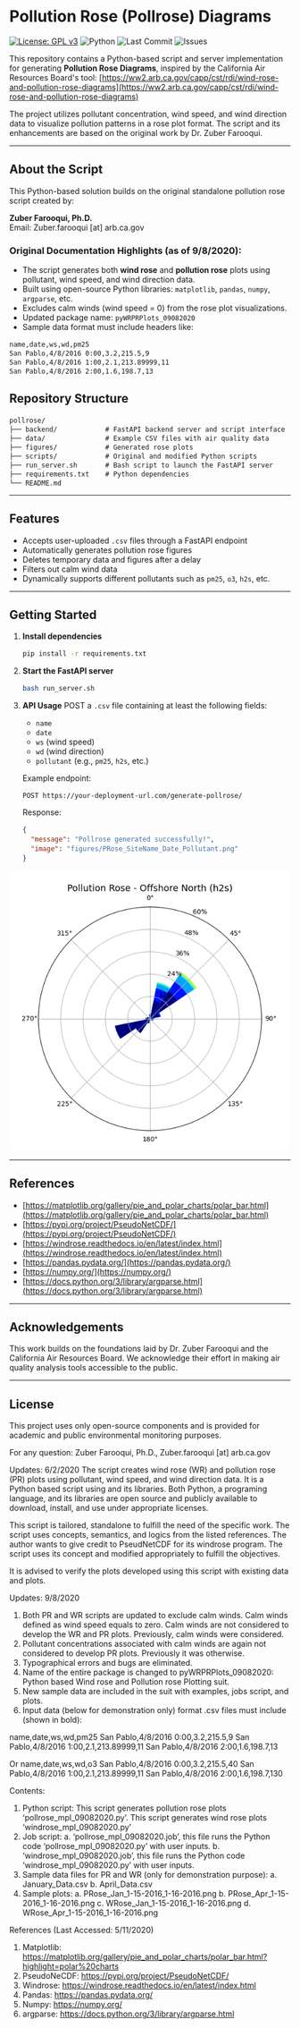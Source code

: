 # Pollution Rose (Pollrose) Diagrams

[![License: GPL v3](https://img.shields.io/badge/License-GPLv3-blue.svg)](https://www.gnu.org/licenses/gpl-3.0)
![Python](https://img.shields.io/badge/python-3.11%2B-blue)
![Last Commit](https://img.shields.io/github/last-commit/Gerardo-S/pollrose)
![Issues](https://img.shields.io/github/issues/Gerardo-S/pollrose)

This repository contains a Python-based script and server implementation for generating **Pollution Rose Diagrams**, inspired by the California Air Resources Board's tool: [https://ww2.arb.ca.gov/capp/cst/rdi/wind-rose-and-pollution-rose-diagrams](https://ww2.arb.ca.gov/capp/cst/rdi/wind-rose-and-pollution-rose-diagrams)

The project utilizes pollutant concentration, wind speed, and wind direction data to visualize pollution patterns in a rose plot format. The script and its enhancements are based on the original work by Dr. Zuber Farooqui.

---

## About the Script

This Python-based solution builds on the original standalone pollution rose script created by:

**Zuber Farooqui, Ph.D.**\
Email: Zuber.farooqui [at] arb.ca.gov

### Original Documentation Highlights (as of 9/8/2020):

- The script generates both **wind rose** and **pollution rose** plots using pollutant, wind speed, and wind direction data.
- Built using open-source Python libraries: `matplotlib`, `pandas`, `numpy`, `argparse`, etc.
- Excludes calm winds (wind speed = 0) from the rose plot visualizations.
- Updated package name: `pyWRPRPlots_09082020`
- Sample data format must include headers like:

```csv
name,date,ws,wd,pm25
San Pablo,4/8/2016 0:00,3.2,215.5,9
San Pablo,4/8/2016 1:00,2.1,213.89999,11
San Pablo,4/8/2016 2:00,1.6,198.7,13
```

## Repository Structure

```
pollrose/
├── backend/            # FastAPI backend server and script interface
├── data/               # Example CSV files with air quality data
├── figures/            # Generated rose plots
├── scripts/            # Original and modified Python scripts
├── run_server.sh       # Bash script to launch the FastAPI server
├── requirements.txt    # Python dependencies
└── README.md
```

---

## Features

- Accepts user-uploaded `.csv` files through a FastAPI endpoint
- Automatically generates pollution rose figures
- Deletes temporary data and figures after a delay
- Filters out calm wind data
- Dynamically supports different pollutants such as `pm25`, `o3`, `h2s`, etc.

---

## Getting Started

1. **Install dependencies**

   ```bash
   pip install -r requirements.txt
   ```

2. **Start the FastAPI server**

   ```bash
   bash run_server.sh
   ```

3. **API Usage** POST a `.csv` file containing at least the following fields:

   - `name`
   - `date`
   - `ws` (wind speed)
   - `wd` (wind direction)
   - `pollutant` (e.g., `pm25`, `h2s`, etc.)

   Example endpoint:

   ```http
   POST https://your-deployment-url.com/generate-pollrose/
   ```

   Response:

   ```json
   {
     "message": "Pollrose generated successfully!",
     "image": "figures/PRose_SiteName_Date_Pollutant.png"
   }
   ```

<p align="center">  <img src="public/pollrose_readme.png" alt="Pollrose Example" width="500" /></P>

---

## References

- [https://matplotlib.org/gallery/pie_and_polar_charts/polar_bar.html](https://matplotlib.org/gallery/pie_and_polar_charts/polar_bar.html)
- [https://pypi.org/project/PseudoNetCDF/](https://pypi.org/project/PseudoNetCDF/)
- [https://windrose.readthedocs.io/en/latest/index.html](https://windrose.readthedocs.io/en/latest/index.html)
- [https://pandas.pydata.org/](https://pandas.pydata.org/)
- [https://numpy.org/](https://numpy.org/)
- [https://docs.python.org/3/library/argparse.html](https://docs.python.org/3/library/argparse.html)

---

## Acknowledgements

This work builds on the foundations laid by Dr. Zuber Farooqui and the California Air Resources Board. We acknowledge their effort in making air quality analysis tools accessible to the public.

---

## License

This project uses only open-source components and is provided for academic and public environmental monitoring purposes.

For any question: Zuber Farooqui, Ph.D., Zuber.farooqui [at] arb.ca.gov

Updates: 6/2/2020
The script creates wind rose (WR) and pollution rose (PR) plots using pollutant, wind speed, and wind direction data. It is a Python based script using and its libraries. Both Python, a programing language, and its libraries are open source and publicly available to download, install, and use under appropriate licenses.

This script is tailored, standalone to fulfill the need of the specific work. The script uses concepts, semantics, and logics from the listed references. The author wants to give credit to PseudNetCDF for its windrose program. The script uses its concept and modified appropriately to fulfill the objectives.

It is advised to verify the plots developed using this script with existing data and plots.

Updates: 9/8/2020

1. Both PR and WR scripts are updated to exclude calm winds. Calm winds defined as wind speed equals to zero. Calm winds are not considered to develop the WR and PR plots. Previously, calm winds were considered.
2. Pollutant concentrations associated with calm winds are again not considered to develop PR plots. Previously it was otherwise.
3. Typographical errors and bugs are eliminated.
4. Name of the entire package is changed to pyWRPRPlots_09082020: Python based Wind rose and Pollution rose Plotting suit.
5. New sample data are included in the suit with examples, jobs script, and plots.
6. Input data (below for demonstration only) format .csv files must include (shown in bold):

name,date,ws,wd,pm25
San Pablo,4/8/2016 0:00,3.2,215.5,9
San Pablo,4/8/2016 1:00,2.1,213.89999,11
San Pablo,4/8/2016 2:00,1.6,198.7,13

Or
name,date,ws,wd,o3
San Pablo,4/8/2016 0:00,3.2,215.5,40
San Pablo,4/8/2016 1:00,2.1,213.89999,11
San Pablo,4/8/2016 2:00,1.6,198.7,130

Contents:

1. Python script: This script generates pollution rose plots ‘pollrose_mpl_09082020.py’.
   This script generates wind rose plots ‘windrose_mpl_09082020.py’
2. Job script:
   a. ‘pollrose_mpl_09082020.job’, this file runs the Python code ‘pollrose_mpl_09082020.py’ with user inputs.
   b. ‘windrose_mpl_09082020.job’, this file runs the Python code ‘windrose_mpl_09082020.py’ with user inputs.
3. Sample data files for PR and WR (only for demonstration purpose):
   a. January_Data.csv
   b. April_Data.csv
4. Sample plots: a. PRose_Jan_1-15-2016_1-16-2016.png
   b. PRose_Apr_1-15-2016_1-16-2016.png
   c. WRose_Jan_1-15-2016_1-16-2016.png
   d. WRose_Apr_1-15-2016_1-16-2016.png

References
(Last Accessed: 5/11/2020)

1. Matplotlib: https://matplotlib.org/gallery/pie_and_polar_charts/polar_bar.html?highlight=polar%20charts
2. PseudoNeCDF: https://pypi.org/project/PseudoNetCDF/
3. Windrose: https://windrose.readthedocs.io/en/latest/index.html
4. Pandas: https://pandas.pydata.org/
5. Numpy: https://numpy.org/
6. argparse: https://docs.python.org/3/library/argparse.html
